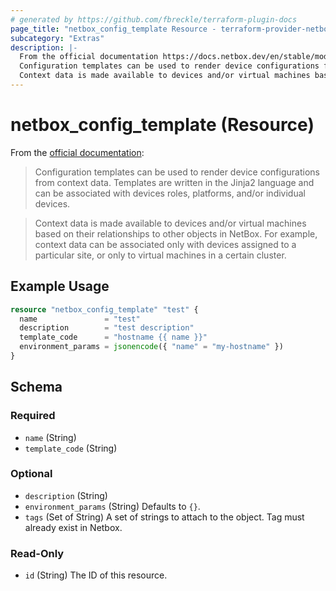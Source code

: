 ```yaml
---
# generated by https://github.com/fbreckle/terraform-plugin-docs
page_title: "netbox_config_template Resource - terraform-provider-netbox"
subcategory: "Extras"
description: |-
  From the official documentation https://docs.netbox.dev/en/stable/models/extras/configtemplate/:
  Configuration templates can be used to render device configurations from context data. Templates are written in the Jinja2 language and can be associated with devices roles, platforms, and/or individual devices.
  Context data is made available to devices and/or virtual machines based on their relationships to other objects in NetBox. For example, context data can be associated only with devices assigned to a particular site, or only to virtual machines in a certain cluster.
---
```


# netbox_config_template (Resource)

From the [official documentation](https://docs.netbox.dev/en/stable/models/extras/configtemplate/):

> Configuration templates can be used to render device configurations from context data. Templates are written in the Jinja2 language and can be associated with devices roles, platforms, and/or individual devices.

> Context data is made available to devices and/or virtual machines based on their relationships to other objects in NetBox. For example, context data can be associated only with devices assigned to a particular site, or only to virtual machines in a certain cluster.

## Example Usage

```terraform
resource "netbox_config_template" "test" {
  name               = "test"
  description        = "test description"
  template_code      = "hostname {{ name }}"
  environment_params = jsonencode({ "name" = "my-hostname" })
}
```

<!-- schema generated by tfplugindocs -->
## Schema

### Required

- `name` (String)
- `template_code` (String)

### Optional

- `description` (String)
- `environment_params` (String) Defaults to `{}`.
- `tags` (Set of String) A set of strings to attach to the object. Tag must already exist in Netbox.

### Read-Only

- `id` (String) The ID of this resource.


